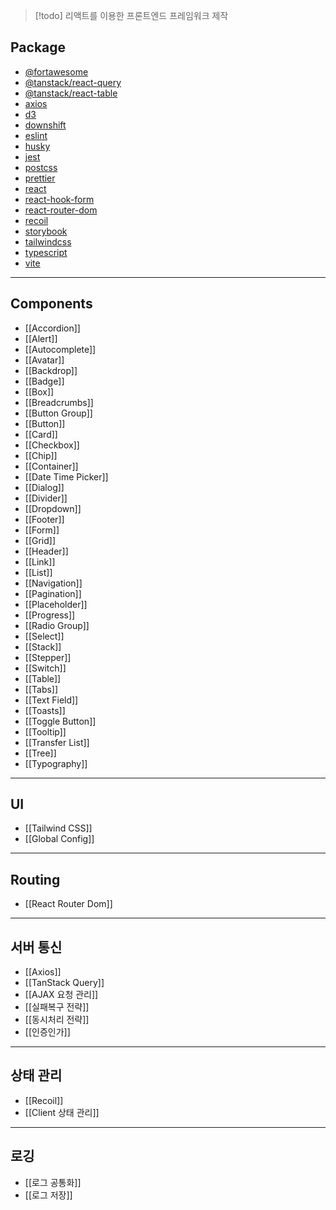> [!todo]
> 리액트를 이용한 프론트엔드 프레임워크 제작

## Package
- [@fortawesome](https://fontawesome.com/)
- [@tanstack/react-query](https://tanstack.com/query/latest)
- [@tanstack/react-table](https://tanstack.com/table/latest)
- [axios](https://axios-http.com/kr/docs/intro)
- [d3](https://d3js.org/)
- [downshift](https://www.downshift-js.com/)
- [eslint](https://eslint.org/)
- [husky](https://typicode.github.io/husky/)
- [jest](https://jestjs.io/)
- [postcss](https://postcss.org/)
- [prettier](https://prettier.io/)
- [react](https://ko.react.dev/)
- [react-hook-form](https://react-hook-form.com/)
- [react-router-dom](https://reactrouter.com/)
- [recoil](https://recoiljs.org/ko/)
- [storybook](https://storybook.js.org/)
- [tailwindcss](https://tailwindcss.com/)
- [typescript](https://www.typescriptlang.org/)
- [vite](https://ko.vitejs.dev/guide/)
---
## Components
- [[Accordion]]
- [[Alert]]
- [[Autocomplete]]
- [[Avatar]]
- [[Backdrop]]
- [[Badge]]
- [[Box]]
- [[Breadcrumbs]]
- [[Button Group]]
- [[Button]]
- [[Card]]
- [[Checkbox]]
- [[Chip]]
- [[Container]]
- [[Date Time Picker]]
- [[Dialog]]
- [[Divider]]
- [[Dropdown]]
- [[Footer]]
- [[Form]]
- [[Grid]]
- [[Header]]
- [[Link]]
- [[List]]
- [[Navigation]]
- [[Pagination]]
- [[Placeholder]]
- [[Progress]]
- [[Radio Group]]
- [[Select]]
- [[Stack]]
- [[Stepper]]
- [[Switch]]
- [[Table]]
- [[Tabs]]
- [[Text Field]]
- [[Toasts]]
- [[Toggle Button]]
- [[Tooltip]]
- [[Transfer List]]
- [[Tree]]
- [[Typography]]
---
## UI
- [[Tailwind CSS]]
- [[Global Config]]
---
## Routing
- [[React Router Dom]]
---
## 서버 통신
- [[Axios]]
- [[TanStack Query]]
- [[AJAX 요청 관리]]
- [[실패복구 전략]]
- [[동시처리 전략]]
- [[인증인가]]
---
## 상태 관리
- [[Recoil]]
- [[Client 상태 관리]]
---
## 로깅
- [[로그 공통화]]
- [[로그 저장]]
